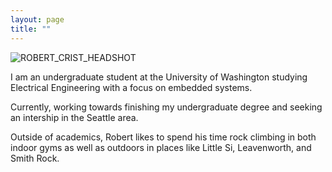 ```yaml
---
layout: page
title: ""
---
```


![ROBERT_CRIST_HEADSHOT](/assets/ROBERT_CRIST_HEADSHOT.gif)

I am an undergraduate student at the University of Washington studying Electrical Engineering with a focus on embedded systems.

Currently, working towards finishing my undergraduate degree and seeking an intership in the Seattle area.

Outside of academics, Robert likes to spend his time rock climbing in both indoor gyms as well as outdoors in places like Little Si, Leavenworth, and Smith Rock. 
